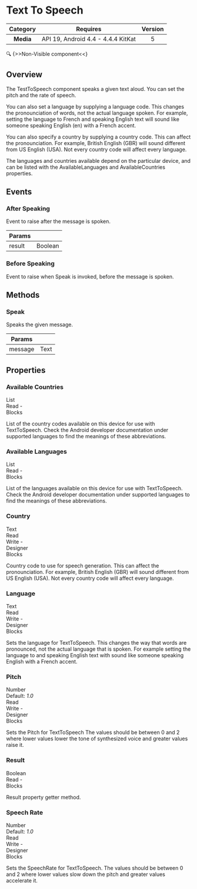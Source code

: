 # Text To Speech

| Category | Requires | Version |
|:--------:|:-------:|:--------:|
|**Media**|<span class="chip chip-any">API 19, Android 4.4 - 4.4.4 KitKat</span>|<span class="chip chip-number">5</span>|

:mag: {>>Non-Visible component<<}

## Overview

The TestToSpeech component speaks a given text aloud. You can set the pitch and the rate of speech. 

You can also set a language by supplying a language code. This changes the pronounciation of words, not the actual language spoken. For example, setting the language to French and speaking English text will sound like someone speaking English (en) with a French accent.

 

You can also specify a country by supplying a country code. This can affect the pronounciation. For example, British English (GBR) will sound different from US English (USA). Not every country code will affect every language.

 

The languages and countries available depend on the particular device, and can be listed with the AvailableLanguages and AvailableCountries properties.

## Events

### After Speaking

Event to raise after the message is spoken.

<div class="block" ai2-block="event" not-rendered="true" value="%7B%22componentName%22:%20%22Text%20To%20Speech%22,%20%22name%22:%20%22After%20Speaking%22,%20%22param%22:%20%5B%22result%22%5D%7D"></div>

| Params | []() |
|--------|------|
|result|<span class="chip chip-boolean">Boolean</span>|

### Before Speaking

Event to raise when Speak is invoked, before the message is spoken.

<div class="block" ai2-block="event" not-rendered="true" value="%7B%22componentName%22:%20%22Text%20To%20Speech%22,%20%22name%22:%20%22Before%20Speaking%22,%20%22param%22:%20%5B%5D%7D"></div>

## Methods

### Speak

Speaks the given message.

<div class="block" ai2-block="method" not-rendered="true" value="%7B%22componentName%22:%20%22Text%20To%20Speech%22,%20%22name%22:%20%22Speak%22,%20%22output%22:%20false,%20%22param%22:%20%5B%22message%22%5D%7D"></div>

| Params | []() |
|--------|------|
|message|<span class="chip chip-text">Text</span>|

## Properties

### Available Countries

<span style="user-select: none; white-space:pre-wrap;"><span class="chip chip-list">List</span>          <span class="chip chip-rw">Read</span> - <span class="chip chip-bd">Blocks</span>&#32;</span>

List of the country codes available on this device for use with TextToSpeech. Check the Android developer documentation under supported languages to find the meanings of these abbreviations.

<div class="block" ai2-block="property" not-rendered="true" value="%7B%22componentName%22:%20%22Text%20To%20Speech%22,%20%22name%22:%20%22Available%20Countries%22,%20%22getter%22:%20true%7D"></div>

### Available Languages

<span style="user-select: none; white-space:pre-wrap;"><span class="chip chip-list">List</span>          <span class="chip chip-rw">Read</span> - <span class="chip chip-bd">Blocks</span>&#32;</span>

List of the languages available on this device for use with TextToSpeech. Check the Android developer documentation under supported languages to find the meanings of these abbreviations.

<div class="block" ai2-block="property" not-rendered="true" value="%7B%22componentName%22:%20%22Text%20To%20Speech%22,%20%22name%22:%20%22Available%20Languages%22,%20%22getter%22:%20true%7D"></div>

### Country

<span style="user-select: none; white-space:pre-wrap;"><span class="chip chip-text">Text</span>          <span class="chip chip-rw">Read</span> <span class="chip chip-rw">Write</span> - <span class="chip chip-bd">Designer</span> <span class="chip chip-bd">Blocks</span>&#32;</span>

Country code to use for speech generation. This can affect the pronounciation. For example, British English (GBR) will sound different from US English (USA). Not every country code will affect every language.

<div class="block" ai2-block="property" not-rendered="true" value="%7B%22componentName%22:%20%22Text%20To%20Speech%22,%20%22name%22:%20%22Country%22,%20%22getter%22:%20true%7D"></div>
<div class="block" ai2-block="property" not-rendered="true" value="%7B%22componentName%22:%20%22Text%20To%20Speech%22,%20%22name%22:%20%22Country%22,%20%22getter%22:%20false%7D"></div>

### Language

<span style="user-select: none; white-space:pre-wrap;"><span class="chip chip-text">Text</span>          <span class="chip chip-rw">Read</span> <span class="chip chip-rw">Write</span> - <span class="chip chip-bd">Designer</span> <span class="chip chip-bd">Blocks</span>&#32;</span>

Sets the language for TextToSpeech. This changes the way that words are pronounced, not the actual language that is spoken. For example setting the language to and speaking English text with sound like someone speaking English with a French accent.

<div class="block" ai2-block="property" not-rendered="true" value="%7B%22componentName%22:%20%22Text%20To%20Speech%22,%20%22name%22:%20%22Language%22,%20%22getter%22:%20true%7D"></div>
<div class="block" ai2-block="property" not-rendered="true" value="%7B%22componentName%22:%20%22Text%20To%20Speech%22,%20%22name%22:%20%22Language%22,%20%22getter%22:%20false%7D"></div>

### Pitch

<span style="user-select: none; white-space:pre-wrap;"><span class="chip chip-number">Number</span> <span class="chip chip-number">Default: <i>1.0</i></span>          <span class="chip chip-rw">Read</span> <span class="chip chip-rw">Write</span> - <span class="chip chip-bd">Designer</span> <span class="chip chip-bd">Blocks</span>&#32;</span>

Sets the Pitch for TextToSpeech The values should be between 0 and 2 where lower values lower the tone of synthesized voice and greater values raise it.

<div class="block" ai2-block="property" not-rendered="true" value="%7B%22componentName%22:%20%22Text%20To%20Speech%22,%20%22name%22:%20%22Pitch%22,%20%22getter%22:%20true%7D"></div>
<div class="block" ai2-block="property" not-rendered="true" value="%7B%22componentName%22:%20%22Text%20To%20Speech%22,%20%22name%22:%20%22Pitch%22,%20%22getter%22:%20false%7D"></div>

### Result

<span style="user-select: none; white-space:pre-wrap;"><span class="chip chip-boolean">Boolean</span>          <span class="chip chip-rw">Read</span> - <span class="chip chip-bd">Blocks</span>&#32;</span>

Result property getter method.

<div class="block" ai2-block="property" not-rendered="true" value="%7B%22componentName%22:%20%22Text%20To%20Speech%22,%20%22name%22:%20%22Result%22,%20%22getter%22:%20true%7D"></div>

### Speech Rate

<span style="user-select: none; white-space:pre-wrap;"><span class="chip chip-number">Number</span> <span class="chip chip-number">Default: <i>1.0</i></span>          <span class="chip chip-rw">Read</span> <span class="chip chip-rw">Write</span> - <span class="chip chip-bd">Designer</span> <span class="chip chip-bd">Blocks</span>&#32;</span>

Sets the SpeechRate for TextToSpeech. The values should be between 0 and 2 where lower values slow down the pitch and greater values accelerate it.

<div class="block" ai2-block="property" not-rendered="true" value="%7B%22componentName%22:%20%22Text%20To%20Speech%22,%20%22name%22:%20%22Speech%20Rate%22,%20%22getter%22:%20true%7D"></div>
<div class="block" ai2-block="property" not-rendered="true" value="%7B%22componentName%22:%20%22Text%20To%20Speech%22,%20%22name%22:%20%22Speech%20Rate%22,%20%22getter%22:%20false%7D"></div>
